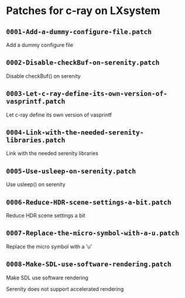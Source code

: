 # Patches for c-ray on LXsystem

## `0001-Add-a-dummy-configure-file.patch`

Add a dummy configure file


## `0002-Disable-checkBuf-on-serenity.patch`

Disable checkBuf() on serenity


## `0003-Let-c-ray-define-its-own-version-of-vasprintf.patch`

Let c-ray define its own version of vasprintf


## `0004-Link-with-the-needed-serenity-libraries.patch`

Link with the needed serenity libraries


## `0005-Use-usleep-on-serenity.patch`

Use usleep() on serenity


## `0006-Reduce-HDR-scene-settings-a-bit.patch`

Reduce HDR scene settings a bit


## `0007-Replace-the-micro-symbol-with-a-u.patch`

Replace the micro symbol with a 'u'


## `0008-Make-SDL-use-software-rendering.patch`

Make SDL use software rendering

Serenity does not support accelerated rendering


